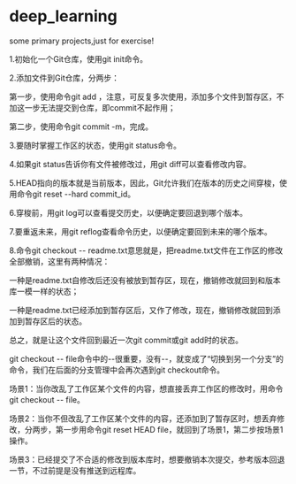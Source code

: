 # deep_learning
some primary projects,just for exercise!

1.初始化一个Git仓库，使用git init命令。

2.添加文件到Git仓库，分两步：

第一步，使用命令git add <file>，注意，可反复多次使用，添加多个文件到暂存区，不加这一步无法提交到仓库，即commit不起作用；

第二步，使用命令git commit -m，完成。

3.要随时掌握工作区的状态，使用git status命令。

4.如果git status告诉你有文件被修改过，用git diff可以查看修改内容。

5.HEAD指向的版本就是当前版本，因此，Git允许我们在版本的历史之间穿梭，使用命令git reset --hard commit_id。

6.穿梭前，用git log可以查看提交历史，以便确定要回退到哪个版本。

7.要重返未来，用git reflog查看命令历史，以便确定要回到未来的哪个版本。

8.命令git checkout -- readme.txt意思就是，把readme.txt文件在工作区的修改全部撤销，这里有两种情况：

一种是readme.txt自修改后还没有被放到暂存区，现在，撤销修改就回到和版本库一模一样的状态；

一种是readme.txt已经添加到暂存区后，又作了修改，现在，撤销修改就回到添加到暂存区后的状态。

总之，就是让这个文件回到最近一次git commit或git add时的状态。

git checkout -- file命令中的--很重要，没有--，就变成了“切换到另一个分支”的命令，我们在后面的分支管理中会再次遇到git checkout命令。

场景1：当你改乱了工作区某个文件的内容，想直接丢弃工作区的修改时，用命令git checkout -- file。

场景2：当你不但改乱了工作区某个文件的内容，还添加到了暂存区时，想丢弃修改，分两步，第一步用命令git reset HEAD file，就回到了场景1，第二步按场景1操作。

场景3：已经提交了不合适的修改到版本库时，想要撤销本次提交，参考版本回退一节，不过前提是没有推送到远程库。

